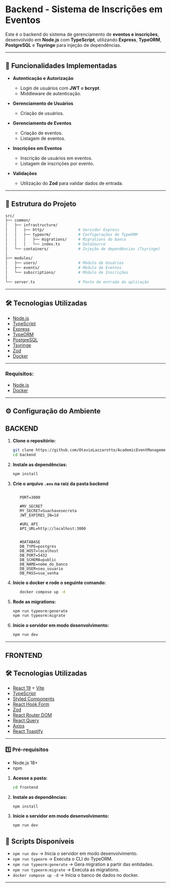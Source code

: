 # Backend - Sistema de Inscrições em Eventos

Este é o backend do sistema de gerenciamento de **eventos e inscrições**, desenvolvido em **Node.js** com **TypeScript**, utilizando **Express**, **TypeORM**, **PostgreSQL** e **Tsyringe** para injeção de dependências.

---

## 🚀 Funcionalidades Implementadas

- **Autenticação e Autorização**
  - Login de usuários com **JWT** e **bcrypt**.
  - Middleware de autenticação.

- **Gerenciamento de Usuários**
  - Criação de usuários.

- **Gerenciamento de Eventos**
  - Criação de eventos.
  - Listagem de eventos.

- **Inscrições em Eventos**
  - Inscrição de usuários em eventos.
  - Listagem de inscrições por evento.

- **Validações**
  - Utilização do **Zod** para validar dados de entrada.

---

## 📂 Estrutura do Projeto

```bash
src/
├── common/
│   ├── infrastructure/
│   │   ├── http/               # Servidor Express
│   │   ├── typeorm/            # Configurações do TypeORM
│   │   │   ├── migrations/     # Migrations do banco
│   │   │   └── index.ts        # DataSource
│   └── containers/             # Injeção de dependências (Tsyringe)
│
├── modules/
│   ├── users/                  # Módulo de Usuários
│   ├── events/                 # Módulo de Eventos
│   └── subscriptions/          # Módulo de Inscrições
│
└── server.ts                   # Ponto de entrada da aplicação
```

---

## 🛠️ Tecnologias Utilizadas

- [Node.js](https://nodejs.org/)
- [TypeScript](https://www.typescriptlang.org/)
- [Express](https://expressjs.com/)
- [TypeORM](https://typeorm.io/)
- [PostgreSQL](https://www.postgresql.org/)
- [Tsyringe](https://github.com/microsoft/tsyringe)
- [Zod](https://zod.dev/)
- [Docker](https://hub.docker.com/)


---

### Requisitos:

- [Node.js](https://nodejs.org/)
- [Docker](https://hub.docker.com/)

---

## ⚙️ Configuração do Ambiente

## BACKEND

1. **Clone o repositório:**
   ```bash
   git clone https://github.com/OtavioLazzarotto/AcademicEventManagementAPI.git
   cd backend
   ```

2. **Instale as dependências:**
   ```bash
   npm install
   ```

3. **Crie o arquivo `.env` na raiz da pasta backend**
   ```env

      PORT=3000

      #MY_SECRET
      MY_SECRET=Suachavesecreta
      JWT_EXPIRES_IN=1d

      #URL API
      API_URL=http://localhost:3000


      #DATABASE
      DB_TYPE=postgres
      DB_HOST=localhost
      DB_PORT=5432
      DB_SCHEMA=public
      DB_NAME=nome_do_banco
      DB_USER=seu_usuario
      DB_PASS=sua_senha
   ```
4. **Inicie o docker e rode o seguinte comando:**
   ```bash
      docker compose up -d
   ```

5. **Rode as migrations:**
   ```bash
   npm run typeorm:generate
   npm run typeorm:migrate
   ```

6. **Inicie o servidor em modo desenvolvimento:**
   ```bash
   npm run dev
   ```

---

## FRONTEND

## 🛠️ Tecnologias Utilizadas

- [React 19](https://react.dev/) + [Vite](https://vitejs.dev/)
- [TypeScript](https://www.typescriptlang.org/)
- [Styled Components](https://styled-components.com/)
- [React Hook Form](https://react-hook-form.com/)
- [Zod](https://zod.dev/)
- [React Router DOM](https://reactrouter.com/)
- [React Query](https://tanstack.com/query)
- [Axios](https://axios-http.com/)
- [React Toastify](https://fkhadra.github.io/react-toastify/)

---

### 1️⃣ Pré-requisitos
- Node.js 18+
- npm

1. **Acesse a pasta:**
   ```bash
   cd frontend
   ```

2. **Instale as dependências:**
   ```bash
   npm install
   ```
3. **Inicie o servidor em modo desenvolvimento:**
   ```bash
   npm run dev
   ```

## 📌 Scripts Disponíveis

- `npm run dev` → Inicia o servidor em modo desenvolvimento.
- `npm run typeorm` → Executa o CLI do TypeORM.
- `npm run typeorm:generate` → Gera migration a partir das entidades.
- `npm run typeorm:migrate` → Executa as migrations.
- `docker compose up -d` → Inicia o banco de dados no docker.

---
